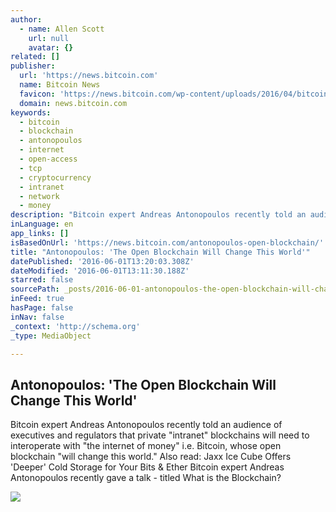 ```yaml
---
author:
  - name: Allen Scott
    url: null
    avatar: {}
related: []
publisher:
  url: 'https://news.bitcoin.com'
  name: Bitcoin News
  favicon: 'https://news.bitcoin.com/wp-content/uploads/2016/04/bitcoin_fav.png'
  domain: news.bitcoin.com
keywords:
  - bitcoin
  - blockchain
  - antonopoulos
  - internet
  - open-access
  - tcp
  - cryptocurrency
  - intranet
  - network
  - money
description: "Bitcoin expert Andreas Antonopoulos recently told an audience of executives and regulators that private \"intranet\" blockchains will need to interoperate with \"the internet of money\" i.e. Bitcoin, whose open blockchain \"will change this world.\" Also read: Jaxx Ice Cube Offers 'Deeper' Cold Storage for Your Bits & Ether Bitcoin expert Andreas Antonopoulos recently gave a talk - titled What is the Blockchain?"
inLanguage: en
app_links: []
isBasedOnUrl: 'https://news.bitcoin.com/antonopoulos-open-blockchain/'
title: "Antonopoulos: 'The Open Blockchain Will Change This World'"
datePublished: '2016-06-01T13:20:03.308Z'
dateModified: '2016-06-01T13:11:30.188Z'
starred: false
sourcePath: _posts/2016-06-01-antonopoulos-the-open-blockchain-will-change-this-world.md
inFeed: true
hasPage: false
inNav: false
_context: 'http://schema.org'
_type: MediaObject

---
```

<article style=""><h1>Antonopoulos: 'The Open Blockchain Will Change This World'</h1><p>Bitcoin expert Andreas Antonopoulos recently told an audience of executives and regulators that private "intranet" blockchains will need to interoperate with "the internet of money" i.e. Bitcoin, whose open blockchain "will change this world." Also read: Jaxx Ice Cube Offers 'Deeper' Cold Storage for Your Bits &amp; Ether Bitcoin expert Andreas Antonopoulos recently gave a talk - titled What is the Blockchain?</p><img src="https://news.bitcoin.com/wp-content/uploads/2016/06/CiQeMC-UUAQMIYx.jpg" /></article>